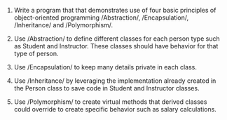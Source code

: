 1. Write a program that that demonstrates use of four basic principles of
object-oriented programming /Abstraction/, /Encapsulation/, /Inheritance/ and
/Polymorphism/.

2. Use /Abstraction/ to define different classes for each person type such as Student
and Instructor. These classes should have behavior for that type of person.

3. Use /Encapsulation/ to keep many details private in each class.

4. Use /Inheritance/ by leveraging the implementation already created in the Person
class to save code in Student and Instructor classes.

5. Use /Polymorphism/ to create virtual methods that derived classes could override to
create specific behavior such as salary calculations.
